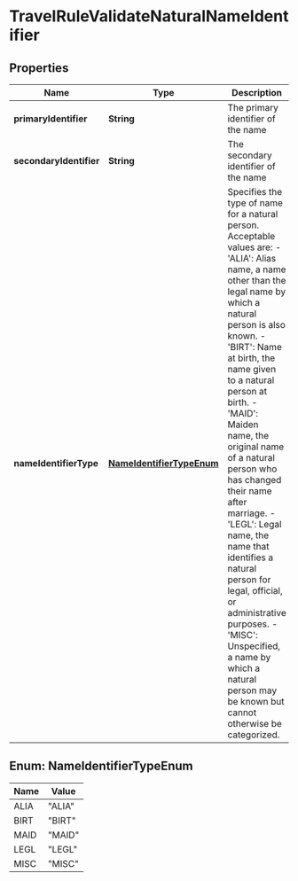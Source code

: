 

# TravelRuleValidateNaturalNameIdentifier


## Properties

| Name | Type | Description | Notes |
|------------ | ------------- | ------------- | -------------|
|**primaryIdentifier** | **String** | The primary identifier of the name |  [optional] |
|**secondaryIdentifier** | **String** | The secondary identifier of the name |  [optional] |
|**nameIdentifierType** | [**NameIdentifierTypeEnum**](#NameIdentifierTypeEnum) | Specifies the type of name for a natural person. Acceptable values are: - &#39;ALIA&#39;: Alias name, a name other than the legal name by which a natural person is also known. - &#39;BIRT&#39;: Name at birth, the name given to a natural person at birth. - &#39;MAID&#39;: Maiden name, the original name of a natural person who has changed their name after marriage. - &#39;LEGL&#39;: Legal name, the name that identifies a natural person for legal, official, or administrative purposes. - &#39;MISC&#39;: Unspecified, a name by which a natural person may be known but cannot otherwise be categorized. |  [optional] |



## Enum: NameIdentifierTypeEnum

| Name | Value |
|---- | -----|
| ALIA | &quot;ALIA&quot; |
| BIRT | &quot;BIRT&quot; |
| MAID | &quot;MAID&quot; |
| LEGL | &quot;LEGL&quot; |
| MISC | &quot;MISC&quot; |



